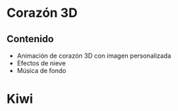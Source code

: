 # Corazón 3D
## Contenido
- Animación de corazón 3D con imagen personalizada
- Efectos de nieve
- Música de fondo
# Kiwi
